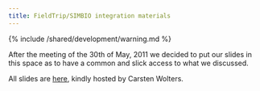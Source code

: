 ```yaml
---
title: FieldTrip/SIMBIO integration materials
---
```


{% include /shared/development/warning.md %}


After the meeting of the 30th of May, 2011 we decided to put our slides in this space as to have a common and slick access to what we discussed.

All slides are [here](http://www.sci.utah.edu/~wolters/NijmegenMeeting30Mai2011/), kindly hosted by Carsten Wolters.
